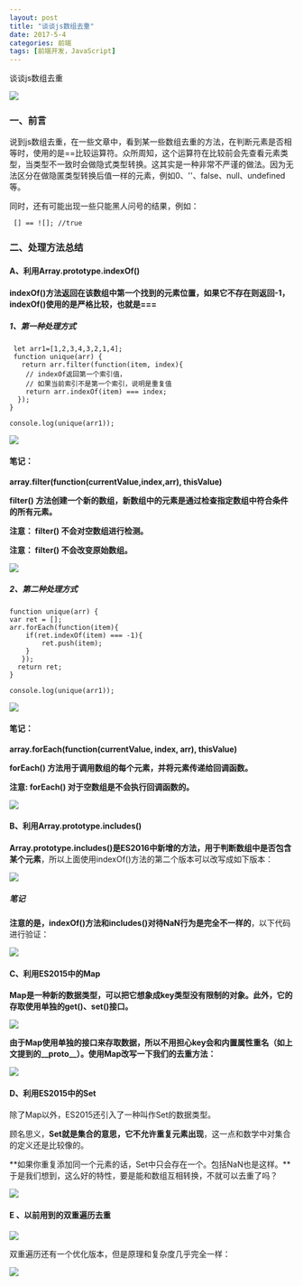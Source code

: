 ```yaml
---
layout: post
title: "谈谈js数组去重"
date: 2017-5-4
categories: 前端
tags: [前端开发，JavaScript]
---
```


谈谈js数组去重

![](http://oq2sjn05e.bkt.clouddn.com/2017-5-4-FEW-js%20array%20remove%20duplicate.jpg)

<!-- more -->

### 一、前言

说到js数组去重，在一些文章中，看到某一些数组去重的方法，在判断元素是否相等时，使用的是==比较运算符。众所周知，这个运算符在比较前会先查看元素类型，当类型不一致时会做隐式类型转换。这其实是一种非常不严谨的做法。因为无法区分在做隐匿类型转换后值一样的元素，例如0、''、false、null、undefined等。

同时，还有可能出现一些只能黑人问号的结果，例如：

     [] == ![]; //true

### 二、处理方法总结

#### A、利用Array.prototype.indexOf()

**indexOf()方法返回在该数组中第一个找到的元素位置，如果它不存在则返回-1，indexOf()使用的是严格比较，也就是===**

##### 1、第一种处理方式

     let arr1=[1,2,3,4,3,2,1,4];
     function unique(arr) {
       return arr.filter(function(item, index){
        // indexOf返回第一个索引值，
        // 如果当前索引不是第一个索引，说明是重复值
        return arr.indexOf(item) === index;
      });
    }

    console.log(unique(arr1));

![](http://oq2sjn05e.bkt.clouddn.com/2017-5-4-FEW-js%20array%20remove%20duplicate-1.png)

#### 笔记：

**array.filter(function(currentValue,index,arr), thisValue)**

**filter() 方法创建一个新的数组，新数组中的元素是通过检查指定数组中符合条件的所有元素。**

**注意： filter() 不会对空数组进行检测。**

**注意： filter() 不会改变原始数组。**

![](http://oq2sjn05e.bkt.clouddn.com/2017-5-4-FEW-js%20array%20remove%20duplicate-2.png)

##### 2、第二种处理方式

    function unique(arr) {
    var ret = [];
    arr.forEach(function(item){
        if(ret.indexOf(item) === -1){
            ret.push(item);
        }
       });
      return ret;
    }

    console.log(unique(arr1));

![](http://oq2sjn05e.bkt.clouddn.com/2017-5-4-FEW-js%20array%20remove%20duplicate-3.png)

#### 笔记：

**array.forEach(function(currentValue, index, arr), thisValue)**

**forEach() 方法用于调用数组的每个元素，并将元素传递给回调函数。**

**注意: forEach() 对于空数组是不会执行回调函数的。**

![](http://oq2sjn05e.bkt.clouddn.com/2017-5-4-FEW-js%20array%20remove%20duplicate-4.png)


#### B、利用Array.prototype.includes()

**Array.prototype.includes()是ES2016中新增的方法，用于判断数组中是否包含某个元素**，所以上面使用indexOf()方法的第二个版本可以改写成如下版本：

![](http://oq2sjn05e.bkt.clouddn.com/2017-5-4-FEW-js%20array%20remove%20duplicate-5.png)

##### 笔记

**注意的是，indexOf()方法和includes()对待NaN行为是完全不一样的**，以下代码进行验证：

![](http://oq2sjn05e.bkt.clouddn.com/2017-5-4-FEW-js%20array%20remove%20duplicate-6.png)


#### C、利用ES2015中的Map

**Map是一种新的数据类型，可以把它想象成key类型没有限制的对象。此外，它的存取使用单独的get()、set()接口。**

![](http://oq2sjn05e.bkt.clouddn.com/2017-5-4-FEW-js%20array%20remove%20duplicate-7.png)

**由于Map使用单独的接口来存取数据，所以不用担心key会和内置属性重名（如上文提到的__proto__）。使用Map改写一下我们的去重方法：**

![](http://oq2sjn05e.bkt.clouddn.com/2017-5-4-FEW-js%20array%20remove%20duplicate-8.png)


#### D、利用ES2015中的Set

除了Map以外，ES2015还引入了一种叫作Set的数据类型。

顾名思义，**Set就是集合的意思，它不允许重复元素出现**，这一点和数学中对集合的定义还是比较像的。

**如果你重复添加同一个元素的话，Set中只会存在一个。包括NaN也是这样。**于是我们想到，这么好的特性，要是能和数组互相转换，不就可以去重了吗？

![](http://oq2sjn05e.bkt.clouddn.com/2017-5-4-FEW-js%20array%20remove%20duplicate-9.png)

#### E 、以前用到的双重遍历去重

![](http://oq2sjn05e.bkt.clouddn.com/2017-5-4-FEW-js%20array%20remove%20duplicate-10.png)

双重遍历还有一个优化版本，但是原理和复杂度几乎完全一样：

![](http://oq2sjn05e.bkt.clouddn.com/2017-5-4-FEW-js%20array%20remove%20duplicate-11.png)